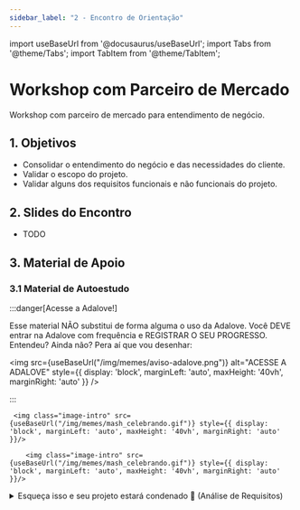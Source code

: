 ```yaml
---
sidebar_label: "2 - Encontro de Orientação"
---
```


import useBaseUrl from '@docusaurus/useBaseUrl';
import Tabs from '@theme/Tabs';
import TabItem from '@theme/TabItem';

# Workshop com Parceiro de Mercado	

Workshop com parceiro de mercado para entendimento de negócio.

## 1. Objetivos

- Consolidar o entendimento do negócio e das necessidades do cliente.
- Validar o escopo do projeto.
- Validar alguns dos requisitos funcionais e não funcionais do projeto.


## 2. Slides do Encontro

- TODO


## 3. Material de Apoio

### 3.1 Material de Autoestudo

:::danger[Acesse a Adalove!]

Esse material NÃO substitui de forma alguma o uso da Adalove. Você DEVE entrar na Adalove com frequência e REGISTRAR O SEU PROGRESSO. Entendeu? Ainda não? Pera aí que vou desenhar:

<img src={useBaseUrl("/img/memes/aviso-adalove.png")} alt="ACESSE A ADALOVE" style={{ display: 'block', marginLeft: 'auto', maxHeight: '40vh', marginRight: 'auto' }} />

:::

<Tabs>
  <TabItem value="autoestudos-obrigatorios" label="📘 Autoestudos Obrigatórios" default>
     
     <img class="image-intro" src={useBaseUrl("/img/memes/mash_celebrando.gif")} style={{ display: 'block', marginLeft: 'auto', maxHeight: '40vh', marginRight: 'auto' }}/>

  </TabItem>
  <TabItem value="autoestudos-opcionais" label="📔 Autoestudos Opcionais">
     
        <img class="image-intro" src={useBaseUrl("/img/memes/mash_celebrando.gif")} style={{ display: 'block', marginLeft: 'auto', maxHeight: '40vh', marginRight: 'auto' }}/>

  </TabItem>
  <TabItem value="autoestudos-adicionais" label="📓 Autoestudos Adicionais">
    <details> 
        <summary mdxType="summary">Esqueça isso e seu projeto estará condenado 🚫 (Análise de Requisitos)</summary>

        - https://www.youtube.com/watch?v=rVbJ7ykuLig
    </details> 

    <details> 
        <summary mdxType="summary">Functional and Nonfunctional Requirements: Specification and Types</summary>

        - https://www.altexsoft.com/blog/functional-and-non-functional-requirements-specification-and-types/
    </details> 

    <details> 
        <summary mdxType="summary">The Scrum Development Process</summary>

        - https://www.scrum.org/resources/scrum-development-process
    </details> 
  </TabItem>
</Tabs>